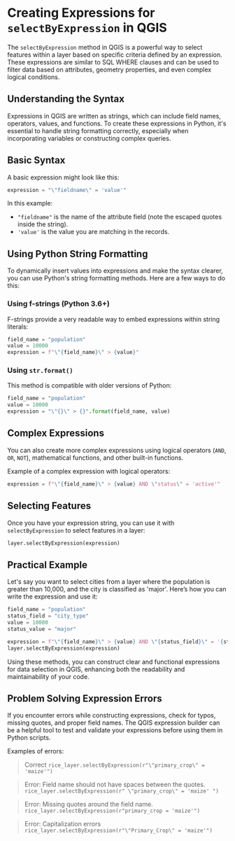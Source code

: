 # Creating Expressions for `selectByExpression` in QGIS

The `selectByExpression` method in QGIS is a powerful way to select features within a layer based on specific criteria defined by an expression. These expressions are similar to SQL WHERE clauses and can be used to filter data based on attributes, geometry properties, and even complex logical conditions.

## Understanding the Syntax

Expressions in QGIS are written as strings, which can include field names, operators, values, and functions. To create these expressions in Python, it's essential to handle string formatting correctly, especially when incorporating variables or constructing complex queries.

## Basic Syntax

A basic expression might look like this:

```python
expression = "\"fieldname\" = 'value'"
```

In this example:
- `"fieldname"` is the name of the attribute field (note the escaped quotes inside the string).
- `'value'` is the value you are matching in the records.

## Using Python String Formatting

To dynamically insert values into expressions and make the syntax clearer, you can use Python's string formatting methods. Here are a few ways to do this:

### Using f-strings (Python 3.6+)

F-strings provide a very readable way to embed expressions within string literals:

```python
field_name = "population"
value = 10000
expression = f"\"{field_name}\" > {value}"
```

### Using `str.format()`

This method is compatible with older versions of Python:

```python
field_name = "population"
value = 10000
expression = "\"{}\" > {}".format(field_name, value)
```

## Complex Expressions

You can also create more complex expressions using logical operators (`AND`, `OR`, `NOT`), mathematical functions, and other built-in functions.

Example of a complex expression with logical operators:

```python
expression = f"\"{field_name}\" > {value} AND \"status\" = 'active'"
```

## Selecting Features

Once you have your expression string, you can use it with `selectByExpression` to select features in a layer:

```python
layer.selectByExpression(expression)
```

## Practical Example

Let's say you want to select cities from a layer where the population is greater than 10,000, and the city is classified as 'major'. Here’s how you can write the expression and use it:

```python
field_name = "population"
status_field = "city_type"
value = 10000
status_value = "major"

expression = f"\"{field_name}\" > {value} AND \"{status_field}\" = '{status_value}'"
layer.selectByExpression(expression)
```

Using these methods, you can construct clear and functional expressions for data selection in QGIS, enhancing both the readability and maintainability of your code.

## Problem Solving Expression Errors

If you encounter errors while constructing expressions, check for typos, missing quotes, and proper field names. The QGIS expression builder can be a helpful tool to test and validate your expressions before using them in Python scripts.

Examples of errors:
> Correct
`rice_layer.selectByExpression(r"\"primary_crop\" = 'maize'")`

> Error: Field name should not have spaces between the quotes.
`rice_layer.selectByExpression(r" \"primary_crop\" = 'maize' ")`

> Error: Missing quotes around the field name.
`rice_layer.selectByExpression(r"primary_crop = 'maize'")`

> Error: Capitalization errors
`rice_layer.selectByExpression(r"\"Primary_Crop\" = 'maize'")`
